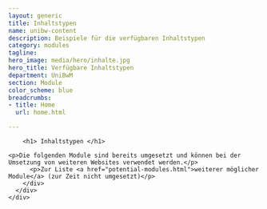```yaml
---
layout: generic
title: Inhaltstypen
name: unibw-content
description: Beispiele für die verfügbaren Inhaltstypen
category: modules
tagline: 
hero_image: media/hero/inhalte.jpg
hero_title: Verfügbare Inhaltstypen
department: UniBwM
section: Module
color_scheme: blue
breadcrumbs:
- title: Home
  url: home.html

---
```



<section>
  <div class="container">
    <div class="section-content">
      <div class="row">
        <div class="col-md-12 text-center">

        <h1> Inhaltstypen </h1>

    <p>Die folgenden Module sind bereits umgesetzt und können bei der Umsetzung von weiteren Websites verwendet werden.</p>
          <p>Zur Liste <a href="potential-modules.html">weiterer möglicher Module</a> (zur Zeit nicht umgesetzt)</p>
        </div>
      </div>
    </div>
  </div>
</section>